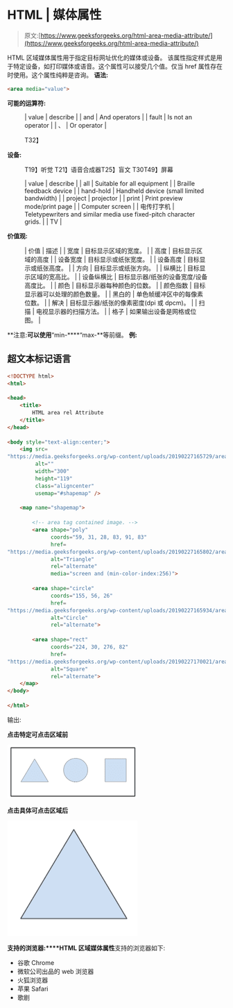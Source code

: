 # HTML | 媒体属性

> 原文:[https://www.geeksforgeeks.org/html-area-media-attribute/](https://www.geeksforgeeks.org/html-area-media-attribute/)

HTML 区域媒体属性用于指定目标网址优化的媒体或设备。
该属性指定样式是用于特定设备，如打印媒体或语音。这个属性可以接受几个值。仅当 href 属性存在时使用。这个属性纯粹是咨询。
**语法:**

```html
<area media="value">
```

**可能的运算符:**

<figure class="table">

| value | describe |
| and | And operators |
| fault | Is not an operator |
| 、 | Or operator |

T32】</figure>

**设备:**

<figure class="table">T19】听觉 T21】语音合成器T25】盲文 T30T49】屏幕

| value | describe |
| all | Suitable for all equipment |
| Braille feedback device |
| hand-hold | Handheld device (small limited bandwidth) |
| project | projector |
| print | Print preview mode/print page |
| Computer screen |
| 电传打字机 | Teletypewriters and similar media use fixed-pitch character grids. |
| TV |

</figure>

**价值观:**

<figure class="table">

| 价值 | 描述 |
| 宽度 | 目标显示区域的宽度。 |
| 高度 | 目标显示区域的高度 |
| 设备宽度 | 目标显示或纸张宽度。 |
| 设备高度 | 目标显示或纸张高度。 |
| 方向 | 目标显示或纸张方向。 |
| 纵横比 | 目标显示区域的宽高比。 |
| 设备纵横比 | 目标显示器/纸张的设备宽度/设备高度比。 |
| 颜色 | 目标显示器每种颜色的位数。 |
| 颜色指数 | 目标显示器可以处理的颜色数量。 |
| 黑白的 | 单色帧缓冲区中的每像素位数。 |
| 解决 | 目标显示器/纸张的像素密度(dpi 或 dpcm)。 |
| 扫描 | 电视显示器的扫描方法。 |
| 格子 | 如果输出设备是网格或位图。 |

</figure>

**注意:**可以使用**“min-****“max-**等前缀。
**例:**

## 超文本标记语言

```html
<!DOCTYPE html>
<html>

<head>
    <title>
        HTML area rel Attribute
    </title>
</head>

<body style="text-align:center;">
    <img src=
"https://media.geeksforgeeks.org/wp-content/uploads/20190227165729/area11.png"
         alt=""
         width="300"
         height="119"
         class="aligncenter"
         usemap="#shapemap" />

    <map name="shapemap">

        <!-- area tag contained image. -->
        <area shape="poly"
              coords="59, 31, 28, 83, 91, 83"
              href=
"https://media.geeksforgeeks.org/wp-content/uploads/20190227165802/area2.png"
              alt="Triangle"
              rel="alternate"
              media="screen and (min-color-index:256)">

        <area shape="circle"
              coords="155, 56, 26"
              href=
"https://media.geeksforgeeks.org/wp-content/uploads/20190227165934/area3.png"
              alt="Circle"
              rel="alternate">

        <area shape="rect"
              coords="224, 30, 276, 82"
              href=
"https://media.geeksforgeeks.org/wp-content/uploads/20190227170021/area4.png"
              alt="Square"
              rel="alternate">
    </map>
</body>

</html>
```

输出:

**点击特定可点击区域前**

![](img/43fc281477b709ed24a267c98b27fa79.png)

**点击具体可点击区域后**

![](img/395068ac4e1b69d69d916d82cccbede9.png)

**支持的浏览器:****HTML 区域媒体属性**支持的浏览器如下:

*   谷歌 Chrome
*   微软公司出品的 web 浏览器
*   火狐浏览器
*   苹果 Safari
*   歌剧